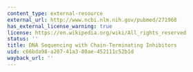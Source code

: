 ```yaml
---
content_type: external-resource
external_url: http://www.ncbi.nlm.nih.gov/pubmed/271968
has_external_license_warning: true
license: https://en.wikipedia.org/wiki/All_rights_reserved
status: ''
title: DNA Sequencing with Chain-Terminating Inhibitors
uid: c66bda98-a207-41a3-80ae-452111c52b1d
wayback_url: ''
---
```

